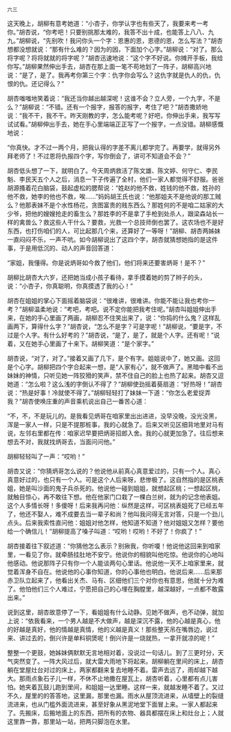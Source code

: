     六三 

   这天晚上，胡柳有意考她道：“小杏子，你学认字也有些天了，我要来考一考你。”胡杏说，“你考吧！只要别挑那太难的，我答不出十成，也能答上八八、九九。”胡柳说，“先别吹！我问你头一个字：恩惠的恩，恩德的恩，怎么写法？”胡杏想都没想就说：“那有什么难的？因为的因，下面加个心字。”胡柳说：“对了。那么将字呢？将将就就的将字呢？”胡杏迅速地说：“这个字不好说。你摊开手板，我给你写。”胡柳果然伸出手去，胡杏在那上面一笔不苟地划了一阵子，胡柳高兴地说：“是了，是了。我再考你第三个字：仇字你会写么？这仇字就是仇人的仇，仇恨的仇。还记得么？”

   胡杏嗤嗤地笑着说：“我还当你越出越深呢！这谁不会？立人旁，一个九字，不是么？”胡柳说：“不错。还有一个报字，报答的报字，考住了吧？”胡杏撒娇地说：“我不干，我不干。昨天刚教的字，怎么能考呢？好吧，你伸出手来，我写写试试看。”胡柳伸出手去，她在手心里端端正正写了一个报字，一点没错。胡柳感慨地说：

   “你真快。才不过一两个月，把我认得的字差不离儿都学完了。再要学，就得另外拜老师了！不过恩将仇报四个字，写你倒会了，讲可不知道会不会？”

   胡杏低头想了一下，就明白了。今天周炳救活了陈文雄、陈文婷、何守仁、李民魁、李民天五个人之后，消息一下子传遍了全村，他们一家人都觉得不舒服。爸爸胡源搔着花白脑袋，鼓起虚松的腮帮说：“姓赵的他不救，姓钱的他不救，姓孙的他不救，她李的他也不救，唉……”妈妈胡王氏也说：“他那姐夫不是他说的那工贼么？他那表妹不是个水性杨花，贪图富贵的贱东西么？那姓何的不是咱二姑家的大少爷，把他的嫂嫂抢走的畜生么？那姓李的不是拿了手枪到处杀人，跟梁森站长一样的禽兽么？救这些人干什么？要救，光救一个总技师倒也罢了。这农场也不是好东西，也打伤咱们的人，可比起那几个来，还算好了一等呀！”胡柳、胡杏两姊妹一直闷闷不乐，一声不吭。如今胡柳说出了这四个字，胡杏就猜想她指的是这件事，于是用低沉的、动人的声音回答道：

   “家姐，我懂得。你是说炳哥如今救了他们，他们将来还要害炳哥！是不？”

   胡柳比胡杏大六岁，还把她当成小孩子看待，拿手摸着她的剪了辫子的头，说：“小杏子，你真聪明，你真摸透了我的心！”

   胡杏在姐姐的掌心下面摇着脑袋说：“很难讲，很难讲。你能不能让我也考你一考？”胡柳温柔地说：“考吧，考吧。说不定你能把我考住呢。”胡杏叫姐姐伸出手来，在她的手心里画了两画，胡柳忍不住笑出来了，说：“你捣的什么鬼？这样乱画两下，算得什么字？”胡杏说，“怎么不是字？可是字呢！”胡柳说，“要是字，不过是个人字。有什么好考的？”胡杏说，“是了，是了，就是个人字。还有呢！”说着，又在她手心里画了十来下。胡柳笑道：“是个家字。”

   胡杏说，“对了，对了。”接着又画了几下，是个有字。姐姐说中了，她又画。这回是个心字。胡柳把四个字合起来一想，是“人家有心”，就不做声了。黑暗中看不出妹妹的神情，只听见她一阵狡猾的笑声，禁不住自己的脸上也热了起来。胡杏又逗她道：“怎么啦？这么浅的字倒认不得了？”胡柳使劲摇着葵扇道：“好热呀！”胡杏说：“热是好事！冷就使不得了。”胡柳轻轻打了妹妹一下道：“你怎么老爱捉弄我？”胡杏使唤庄重的声音乘机说出自己一番苦心道：

   “不，不，不是玩儿的。是我看见炳哥在咱家里出出进进，没早没晚，没光没黑，浑是一家人一样，只是不提那桩事，我的心就急了。后来又听见区细背地里对马有说，左邻右里都在传：咱家迟早要把炳哥招郎入舍。我的心就更加急了。往后想来想去不对，我就找炳哥去，当面问问他。”

   胡柳轻轻叫了一声：“哎哟！”

   胡杏又说：“你猜炳哥怎么说的？他说他从前真心真意爱过的，只有一个人。真心真意好过的，也只有一个人。可是这个人后来呀，悲惨极了。这自然指的是区桃表姐，她是叫沙面的鬼子兵杀死的。他说他一碰到姐姐，就想起区桃；一想起区桃，就触目惊心，再不敢往下想。他在他家门口栽了一棵白兰树，就为的记念他表姐。这个人多情长呀！多傻呀！后来我再问他：纵然是这样，可区桃表姐死了已经五年了，他还不娶人，难不成要去当一辈子和尚？他叫我问得无言对答，只是一个劲儿点头。后来我索性直问他：姐姐对他怎样，他知道不知道？他对姐姐又怎样？要他给一个确信儿！”胡柳提高了嗓子叫道：“哎哟！哎哟！不好了！你疯了！”

   胡杏接着往下叙述道：“你猜他怎么表示？别揪我，你听嗄！他说他这回来到咱家里，一看见了你，就牵肠挂肚地不安宁。他说你的相貌叫他吃惊。他说你的心地叫他感动。他说那阵子只有你一个人能谈两句心里话。他说他一天不上咱家里来，就觉着浑身不自在。他说他的心事你知道，你的心事他也明白。他说后来……后来那赤卫队立起来了，他看出关杰、马有、区细他们三个对你也有意思，他就十分为难了。他怕他们三个人难过，宁愿把自己的心埋在胸膛里，越深越好，一点都不敢露出来。”

   说到这里，胡杏故意停了一下，看姐姐有什么动静。见她不做声，也不动弹，就加上说：“依我看来，一个男人越是不大做声，越是深沉不露，他的心越是真心，他的好越是真好，他的情越是真情，他的义越是真义！那些整天吊在嘴唇边，说过来、讲过去的，倒兴许是单料铜煲呢！倒兴许是一烧就热，一拿开就凉的呢！”

   整整一个更鼓，她姊妹俩默默无言地相对着，没说过一句话儿。到了三更时分，天气突然变了。一阵大风过后，就大雷大雨地下将起来。胡柳躺在里间的床上，胡杏躺在堂屋灶台对过的床上，两家都翻来复去地睡不着。雷声去远了，雨却越下越大。那雨点象石子儿一样，不休不止地撒在屋瓦上，胡杏听着，心里都有点儿害怕。她夹着瓦鼓儿跑到里间，和姐姐一达里睡。这样一来，就越发睡不着了。又过不久，屋里的的答答地，这里漏，那里也漏。雨水从屋顶流进来，从墙壁上的裂缝流进来，也从门槛外面流进来，甚至好象从黑泥地堂下面冒上来。一家人都起来了。先搬床，后搬地面上的东西，把所有的衣物、器具都摆在床上和灶台上；人就这里靠一靠，那里站一站，把两只脚泡在水里。

